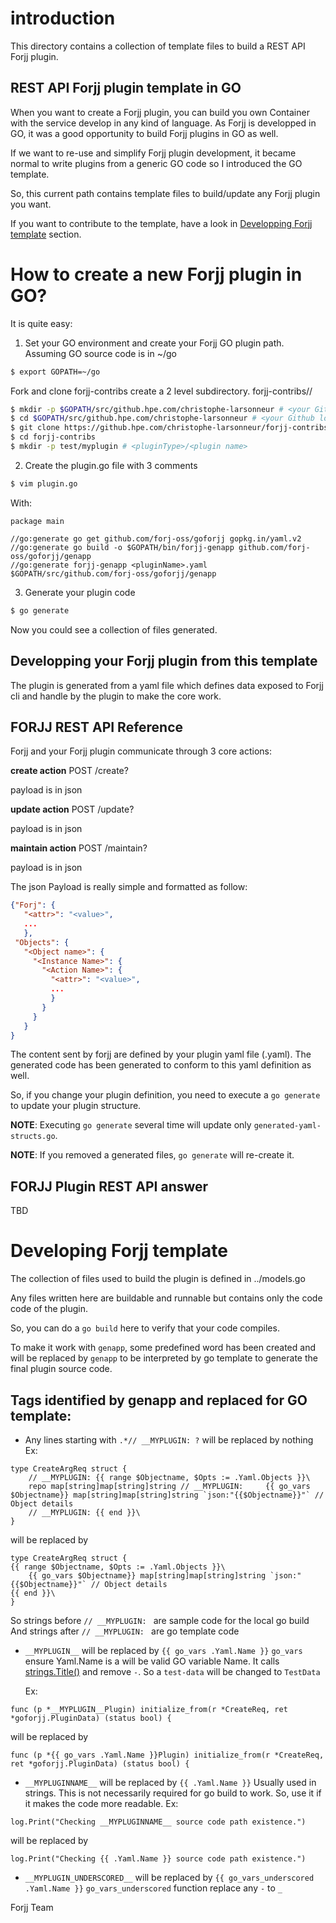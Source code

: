 # introduction

This directory contains a collection of template files to build a REST API Forjj plugin.

## REST API Forjj plugin template in GO

When you want to create a Forjj plugin, you can build you own Container
with the service develop in any kind of language.
As Forjj is developped in GO, it was a good opportunity to build Forjj
plugins in GO as well.

If we want to re-use and simplify Forjj plugin development, it became
normal to write plugins from a generic GO code so I introduced the GO
template.

So, this current path contains template files to build/update any Forjj
plugin you want.

If you want to contribute to the template, have a look in
[Developping Forjj template](#Developping_Forjj_template) section.

# How to create a new Forjj plugin in GO?

It is quite easy:

1. Set your GO environment and create your Forjj GO plugin path.
 Assuming GO source code is in ~/go

 ```bash
 $ export GOPATH=~/go
 ```

 Fork and clone forjj-contribs create a 2 level subdirectory.
 forjj-contribs/<pluginType>/<plugin name>

 ```bash
 $ mkdir -p $GOPATH/src/github.hpe.com/christophe-larsonneur # <your Github login>
 $ cd $GOPATH/src/github.hpe.com/christophe-larsonneur # <your Github login>
 $ git clone https://github.hpe.com/christophe-larsonneur/forjj-contribs # <your Github login>
 $ cd forjj-contribs
 $ mkdir -p test/myplugin # <pluginType>/<plugin name>
 ```

2. Create the plugin.go file with 3 comments

```bash
$ vim plugin.go
```

With:

```golang
package main

//go:generate go get github.com/forj-oss/goforjj gopkg.in/yaml.v2
//go:generate go build -o $GOPATH/bin/forjj-genapp github.com/forj-oss/goforjj/genapp
//go:generate forjj-genapp <pluginName>.yaml $GOPATH/src/github.com/forj-oss/goforjj/genapp
```

3. Generate your plugin code

```bash
$ go generate
```

Now you could see a collection of files generated.

## Developping your Forjj plugin from this template

The plugin is generated from a yaml file which defines data exposed to
Forjj cli and handle by the plugin to make the core work.

## FORJJ REST API Reference

Forjj and your Forjj plugin communicate through 3 core actions:

__create action__
POST <url>/create?

payload is in json

__update action__
POST <url>/update?

payload is in json

__maintain action__
POST <url>/maintain?

payload is in json

The json Payload is really simple and formatted as follow:

```json
{"Forj": {
   "<attr>": "<value>",
   ...
   },
 "Objects": {
   "<Object name>": {
     "<Instance Name>": {
       "<Action Name>": {
         "<attr>": "<value>",
         ...
         }
       }
     }
   }
}
```

The content sent by forjj are defined by your plugin yaml file
(<pluginName>.yaml).
The generated code has been generated to conform to this yaml definition
as well.

So, if you change your plugin definition, you need to execute a
`go generate` to update your plugin structure.

**NOTE**: Executing `go generate` several time will update only
`generated-yaml-structs.go`.

**NOTE**: If you removed a generated files, `go generate` will re-create it.

## FORJJ Plugin REST API answer

TBD

# Developing Forjj template

The collection of files used to build the plugin is defined in ../models.go

Any files written here are buildable and runnable but contains only the
code code of the plugin.

So, you can do a `go build` here to verify that your code compiles.

To make it work with `genapp`, some predefined word has been created and
will be replaced by `genapp` to be interpreted by go template to generate
the final plugin source code.

## Tags identified by genapp and replaced for GO template:

- Any lines starting with `.*// __MYPLUGIN: ?` will be replaced by nothing
  Ex:
```golang
type CreateArgReq struct {
	// __MYPLUGIN: {{ range $Objectname, $Opts := .Yaml.Objects }}\
	repo map[string]map[string]string // __MYPLUGIN:     {{ go_vars $Objectname}} map[string]map[string]string `json:"{{$Objectname}}"` // Object details
	// __MYPLUGIN: {{ end }}\
}
```

will be replaced by
```golang
type CreateArgReq struct {
{{ range $Objectname, $Opts := .Yaml.Objects }}\
    {{ go_vars $Objectname}} map[string]map[string]string `json:"{{$Objectname}}"` // Object details
{{ end }}\
}
```

  So strings before `// __MYPLUGIN: ` are sample code for the local go build
  And strings after `// __MYPLUGIN: ` are go template code

- `__MYPLUGIN__` will be replaced by `{{ go_vars .Yaml.Name }}`
  `go_vars` ensure Yaml.Name is a will be valid GO variable Name.
  It calls [strings.Title()](https://golang.org/pkg/strings/#ToTitle) and remove `-`.
  So a `test-data` will be changed to `TestData`

  Ex:
```golang
func (p *__MYPLUGIN__Plugin) initialize_from(r *CreateReq, ret *goforjj.PluginData) (status bool) {
```

will be replaced by
```golang
func (p *{{ go_vars .Yaml.Name }}Plugin) initialize_from(r *CreateReq, ret *goforjj.PluginData) (status bool) {
```

- `__MYPLUGINNAME__` will be replaced by `{{ .Yaml.Name }}`
  Usually used in strings. This is not necessarily required for go build
  to work. So, use it if it makes the code more readable.
Ex:
```golang
log.Print("Checking __MYPLUGINNAME__ source code path existence.")
```

will be replaced by
```golang
log.Print("Checking {{ .Yaml.Name }} source code path existence.")
```

- `__MYPLUGIN_UNDERSCORED__` will be replaced by `{{ go_vars_underscored .Yaml.Name }}`
  `go_vars_underscored` function replace any `-` to `_`

Forjj Team
